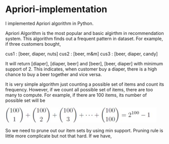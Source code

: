 # Apriori-implementation
I implemented Apriori algorithm in Python.

Apriori Algorithm is the most popular and basic algirthm in recommendation system.
This algorithm finds out a frequent pattern in dataset.
For example, if three customers bought,

cus1 : [beer, diaper, nuts]
cus2 : [beer, m&m]
cus3 : [beer, diaper, candy]

It will return [diaper], [diaper, beer] and [beer], [beer, diaper] with minimum support of 2. 
This indicates, when customer buy a diaper, there is a high chance to buy a beer together and vice versa.

It is very simple algorithm just counting a possible set of items and count its frequency.
However, if we count all possible set of items, there are too many to compute.
For example, if there are 100 items, its number of possible set will be

![equation](https://github.com/hyun11732/Apori-implementation/blob/master/img1.JPG)

So we need to prune out our item sets by using min support. 
Pruning rule is little more complicate but not that hard.
If we have,

